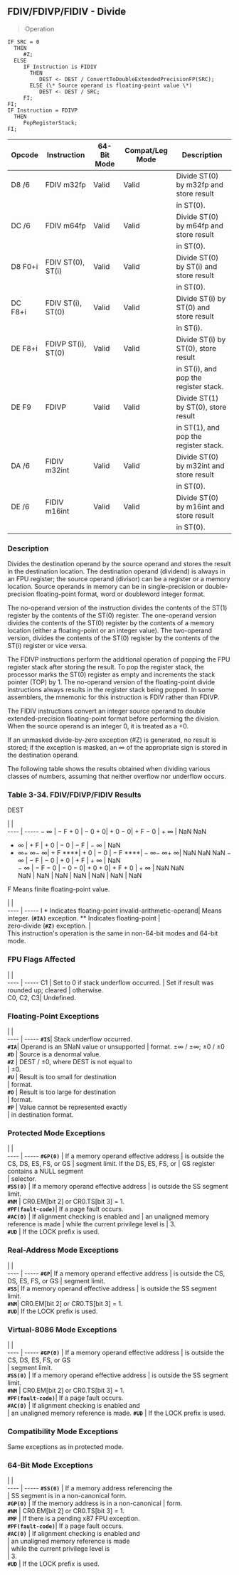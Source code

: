 ## FDIV/FDIVP/FIDIV - Divide

> Operation

``` slim
IF SRC = 0
  THEN
     #Z;
  ELSE
     IF Instruction is FIDIV
       THEN
          DEST <- DEST / ConvertToDoubleExtendedPrecisionFP(SRC);
       ELSE (\* Source operand is floating-point value \*)
          DEST <- DEST / SRC;
     FI;
FI;
IF Instruction = FDIVP
  THEN
     PopRegisterStack;
FI;

```

 Opcode | Instruction       | 64-Bit Mode| Compat/Leg Mode| Description                            
 ---  | --- | --- | --- | ---
 D8 /6  | FDIV m32fp        | Valid      | Valid          | Divide ST(0) by m32fp and store result 
        |                   |            |                | in ST(0).                              
 DC /6  | FDIV m64fp        | Valid      | Valid          | Divide ST(0) by m64fp and store result 
        |                   |            |                | in ST(0).                              
 D8 F0+i| FDIV ST(0), ST(i) | Valid      | Valid          | Divide ST(0) by ST(i) and store result 
        |                   |            |                | in ST(0).                              
 DC F8+i| FDIV ST(i), ST(0) | Valid      | Valid          | Divide ST(i) by ST(0) and store result 
        |                   |            |                | in ST(i).                              
 DE F8+i| FDIVP ST(i), ST(0)| Valid      | Valid          | Divide ST(i) by ST(0), store result    
        |                   |            |                | in ST(i), and pop the register stack.  
 DE F9  | FDIVP             | Valid      | Valid          | Divide ST(1) by ST(0), store result    
        |                   |            |                | in ST(1), and pop the register stack.  
 DA /6  | FIDIV m32int      | Valid      | Valid          | Divide ST(0) by m32int and store result
        |                   |            |                | in ST(0).                              
 DE /6  | FIDIV m16int      | Valid      | Valid          | Divide ST(0) by m16int and store result
        |                   |            |                | in ST(0).                              

### Description
Divides the destination operand by the source operand and stores the result
in the destination location. The destination operand (dividend) is always in
an FPU register; the source operand (divisor) can be a register or a memory
location. Source operands in memory can be in single-precision or double-precision
floating-point format, word or doubleword integer format.

The no-operand version of the instruction divides the contents of the ST(1)
register by the contents of the ST(0) register. The one-operand version divides
the contents of the ST(0) register by the contents of a memory location (either
a floating-point or an integer value). The two-operand version, divides the
contents of the ST(0) register by the contents of the ST(i) register or vice
versa.

The FDIVP instructions perform the additional operation of popping the FPU register
stack after storing the result. To pop the register stack, the processor marks
the ST(0) register as empty and increments the stack pointer (TOP) by 1. The
no-operand version of the floating-point divide instructions always results
in the register stack being popped. In some assemblers, the mnemonic for this
instruction is FDIV rather than FDIVP.

The FIDIV instructions convert an integer source operand to double extended-precision
floating-point format before performing the division. When the source operand
is an integer 0, it is treated as a +0.

If an unmasked divide-by-zero exception (#Z) is generated, no result is stored;
if the exception is masked, an ∞ of the appropriate sign is stored in the destination
operand.

The following table shows the results obtained when dividing various classes
of numbers, assuming that neither overflow nor underflow occurs.


### Table 3-34. FDIV/FDIVP/FIDIV Results
DEST

   | |  
---- | -----
 − ∞      | − F + 0 | − 0 + 0| + 0 − 0| + F − 0 | + ∞      | NaN NaN    
 + ∞      | + F     | + 0    | − 0    | − F     | − ∞      | NaN        
 + ∞+ ∞− ∞| + F \*\*\*\*| + 0    | − 0    | − F \*\*\*\*| − ∞− ∞+ ∞| NaN NaN NaN
 − ∞      | − F     | − 0    | + 0    | + F     | + ∞      | NaN        
 − ∞      | − F − 0 | − 0 − 0| + 0 + 0| + F + 0 | + ∞      | NaN NaN    
 NaN      | NaN     | NaN    | NaN    | NaN     | NaN      | NaN        
<aside class="notification">
F Means finite floating-point value.
</aside>

   | |  
---- | -----
 I \* Indicates floating-point invalid-arithmetic-operand| Means integer.
 (**``#IA)``** exception. \*\* Indicates floating-point           |               
 zero-divide (**``#Z)``** exception.                            |               
This instruction's operation is the same in non-64-bit modes and 64-bit mode.



### FPU Flags Affected
   | |  
---- | -----
 C1        | Set to 0 if stack underflow occurred.
           | Set if result was rounded up; cleared
           | otherwise.                           
 C0, C2, C3| Undefined.                           

### Floating-Point Exceptions
   | |  
---- | -----
 **``#IS``**| Stack underflow occurred.              
 **``#IA``**| Operand is an SNaN value or unsupported
    | format. ±∞ / ±∞; ±0 / ±0               
 **``#D``** | Source is a denormal value.            
 **``#Z``** | DEST / ±0, where DEST is not equal to  
    | ±0.                                    
 **``#U``** | Result is too small for destination    
    | format.                                
 **``#O``** | Result is too large for destination    
    | format.                                
 **``#P``** | Value cannot be represented exactly    
    | in destination format.                 

### Protected Mode Exceptions
   | |  
---- | -----
 **``#GP(0)``**         | If a memory operand effective address
                | is outside the CS, DS, ES, FS, or GS 
                | segment limit. If the DS, ES, FS, or 
                | GS register contains a NULL segment  
                | selector.                            
 **``#SS(0)``**         | If a memory operand effective address
                | is outside the SS segment limit.     
 **``#NM``**            | CR0.EM[bit 2] or CR0.TS[bit 3] = 1.  
 **``#PF(fault-code)``**| If a page fault occurs.              
 **``#AC(0)``**         | If alignment checking is enabled and 
                | an unaligned memory reference is made
                | while the current privilege level is 
                | 3.                                   
 **``#UD``**            | If the LOCK prefix is used.          

### Real-Address Mode Exceptions
   | |  
---- | -----
 **``#GP``**| If a memory operand effective address
    | is outside the CS, DS, ES, FS, or GS 
    | segment limit.                       
 **``#SS``**| If a memory operand effective address
    | is outside the SS segment limit.     
 **``#NM``**| CR0.EM[bit 2] or CR0.TS[bit 3] = 1.  
 **``#UD``**| If the LOCK prefix is used.          

### Virtual-8086 Mode Exceptions
   | |  
---- | -----
 **``#GP(0)``**         | If a memory operand effective address 
                | is outside the CS, DS, ES, FS, or GS  
                | segment limit.                        
 **``#SS(0)``**         | If a memory operand effective address 
                | is outside the SS segment limit.      
 **``#NM``**            | CR0.EM[bit 2] or CR0.TS[bit 3] = 1.   
 **``#PF(fault-code)``**| If a page fault occurs.               
 **``#AC(0)``**         | If alignment checking is enabled and  
                | an unaligned memory reference is made.
 **``#UD``**            | If the LOCK prefix is used.           

### Compatibility Mode Exceptions
Same exceptions as in protected mode.


### 64-Bit Mode Exceptions
   | |  
---- | -----
 **``#SS(0)``**         | If a memory address referencing the        
                | SS segment is in a non-canonical form.     
 **``#GP(0)``**         | If the memory address is in a non-canonical
                | form.                                      
 **``#NM``**            | CR0.EM[bit 2] or CR0.TS[bit 3] = 1.        
 **``#MF``**            | If there is a pending x87 FPU exception.   
 **``#PF(fault-code)``**| If a page fault occurs.                    
 **``#AC(0)``**         | If alignment checking is enabled and       
                | an unaligned memory reference is made      
                | while the current privilege level is       
                | 3.                                         
 **``#UD``**            | If the LOCK prefix is used.                
